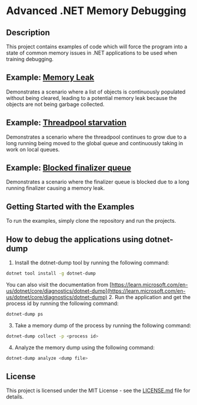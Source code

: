# Advanced .NET Memory Debugging

## Description
This project contains examples of code which will force the program into a state of common memory issues in .NET applications to be used when training debugging.

## Example: [Memory Leak](Source/MemoryLeak/Program.cs)
Demonstrates a scenario where a list of objects is continuously populated without being cleared, 
leading to a potential memory leak because the objects are not being garbage collected.

## Example: [Threadpool starvation](Source/ThreadPoolStarvation/Program.cs)
Demonstrates a scenario where the threadpool continues to grow due to a long running being moved to the global queue and continuously taking in work on local queues.

## Example: [Blocked finalizer queue](Source/BlockedFinalizerQueue/Program.cs)
Demonstrates a scenario where the finalizer queue is blocked due to a long running finalizer causing a memory leak.

## Getting Started with the Examples
To run the examples, simply clone the repository and run the projects.

## How to debug the applications using dotnet-dump

1. Install the dotnet-dump tool by running the following command:
```bash
dotnet tool install -g dotnet-dump
```
You can also visit the documentation from [https://learn.microsoft.com/en-us/dotnet/core/diagnostics/dotnet-dump](https://learn.microsoft.com/en-us/dotnet/core/diagnostics/dotnet-dump)
2. Run the application and get the process id by running the following command:
```bash
dotnet-dump ps
```
3. Take a memory dump of the process by running the following command:
```bash
dotnet-dump collect -p <process id>
```
4. Analyze the memory dump using the following command:
```bash
dotnet-dump analyze <dump file>
```


## License
This project is licensed under the MIT License - see the [LICENSE.md](LICENSE.md) file for details.
